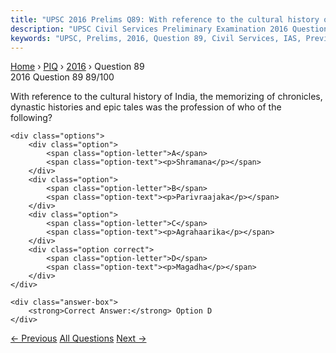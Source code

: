 ```yaml
---
title: "UPSC 2016 Prelims Q89: With reference to the cultural history of India, the memoriz..."
description: "UPSC Civil Services Preliminary Examination 2016 Question 89 with options and answer"
keywords: "UPSC, Prelims, 2016, Question 89, Civil Services, IAS, Previous Year Questions"
---
```


<nav class="breadcrumb">
    <a href="../../">Home</a>
    <span>›</span>
    <a href="../">PIQ</a>
    <span>›</span>
    <a href="./">2016</a>
    <span>›</span>
    <span>Question 89</span>
</nav>

<div class="question-header">
    <div class="question-meta">
        <span class="year-badge">2016</span>
        <span class="question-number">Question 89</span>
        <span class="progress">89/100</span>
    </div>
    <div class="progress-bar">
        <div class="progress-fill" style="width: 89.0%"></div>
    </div>
</div>

<div class="question-content">
    <div class="question-text">
        <p>With reference to the cultural history of India, the memorizing of chronicles,<br />
dynastic histories and epic tales was the profession of who of the following?</p>
    </div>
    
    <div class="options">
        <div class="option">
            <span class="option-letter">A</span>
            <span class="option-text"><p>Shramana</p></span>
        </div>
        <div class="option">
            <span class="option-letter">B</span>
            <span class="option-text"><p>Parivraajaka</p></span>
        </div>
        <div class="option">
            <span class="option-letter">C</span>
            <span class="option-text"><p>Agrahaarika</p></span>
        </div>
        <div class="option correct">
            <span class="option-letter">D</span>
            <span class="option-text"><p>Magadha</p></span>
        </div>
    </div>

    <div class="answer-box">
        <strong>Correct Answer:</strong> Option D
    </div>
</div>

<div class="question-nav">
    <a href="../q088-with-reference-to-the-economic-history-of-medieval/" class="nav-btn prev">← Previous</a>
    <a href="../" class="nav-btn center">All Questions</a>
    <a href="../q090-recently-for-the-first-time-in-our-country-which-o/" class="nav-btn next">Next →</a>
</div>
